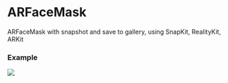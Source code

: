 # ARFaceMask
ARFaceMask with snapshot and save to gallery, using SnapKit, RealityKit, ARKit



### Example

![](https://media.giphy.com/media/eOb8uIfazL9Hh85ncW/giphy.gif)
